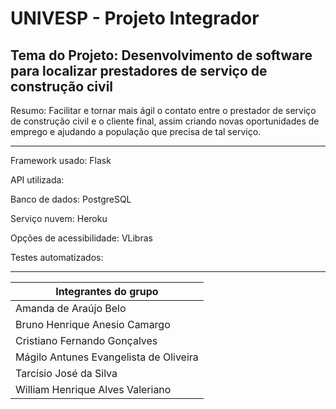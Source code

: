 # **UNIVESP - Projeto Integrador**
## Tema do Projeto: **Desenvolvimento de software para localizar prestadores de serviço de construção civil**
Resumo: Facilitar e tornar mais ágil o contato entre o prestador de serviço de construção civil e o cliente final, assim criando novas oportunidades de emprego e ajudando a população que precisa de tal serviço.

---

Framework usado: Flask

API utilizada:

Banco de dados: PostgreSQL

Serviço nuvem: Heroku

Opções de acessibilidade: VLibras

Testes automatizados:

---

|**Integrantes do grupo**
|-
|Amanda de Araújo Belo
|Bruno Henrique Anesio Camargo
|Cristiano Fernando Gonçalves
|Mágilo Antunes Evangelista de Oliveira
|Tarcísio José da Silva
|William Henrique Alves Valeriano
